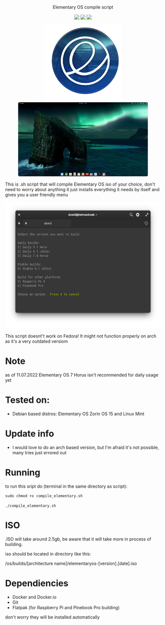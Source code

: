 <p align="center"> 
Elementary OS compile script
</p>

<p align="center"> 
<img align="center" src="https://img.shields.io/badge/Current%20ElementaryOS%20Stable%20Version-6.1-blue?style=style=flat"> 
<img align="center" src="https://img.shields.io/badge/Script%20Version%20-1.05-blue?style=style=flat"> 
<img align="center" src="https://img.shields.io/badge/Script%20Test%20Version%20-X-orange?style=style=flat">
</p>

<p align="center"> 
<img src=https://github.com/HackZy01/Images/blob/main/eOS_6.1.png  width="250" height="251"> <picture>
   <source media="(prefers-color-scheme: dark)" srcset="https://github.com/HackZy01/Images/blob/main/desktop-dark.png" width="420" height="240">
   <source media="(prefers-color-scheme: light)" srcset="https://github.com/HackZy01/Images/blob/main/desktop-light.png" width="420" height="240">
   <img src="https://github.com/HackZy01/Images/blob/main/desktop-dark.png" width="420" height="240">
 </picture
</p>

This is .sh script that will compile Elementary OS iso of your choice, don't need to worry about anything it just installs everything it needs by itself and gives you a user friendly menu

<p align="center"> 
<picture>
    <source media="(prefers-color-scheme: dark)" srcset="https://github.com/HackZy01/Images/blob/main/eos-compile-screenshot-dark.png" width="415" height="290">
    <source media="(prefers-color-scheme: light)" srcset="https://github.com/HackZy01/Images/blob/main/eos-compile-screenshot-light.png" width="347" height="222">
    <img src="https://github.com/HackZy01/Images/blob/main/eos-compile-screenshot.png" width="542" height="410">
  </picture>
</p>

This script doesnt't work on Fedora! It might not function properly on arch as it's a very outdated versiom

# Note
as of 11.07.2022 Elementary OS 7 Horus isn't recommended for daily usage yet

# Tested on:
- Debian based distros: Elementary OS Zorin OS 15 and Linux Mint

# Update info
- I would love to do an arch based version, but I'm afraid it's not possible, many tries just errored out

# Running
to run this sript do (terminal in the same directory as script):

```
sudo chmod +x compile_elementary.sh

./compile_elementary.sh
```

# ISO
.ISO will take around 2.5gb, be aware that it will take more in process of building.

iso should be located in directory like this:

/os/builds/[architecture name]/elementaryos-[version].[date].iso
    
# Dependiencies

- Docker and Docker.io
- Git
- Flatpak (for Raspberry Pi and Pinebook Pro building)

don't worry they will be installed automatically
